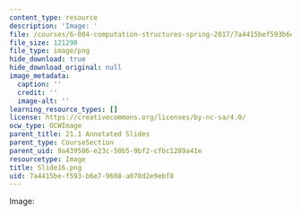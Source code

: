 ```yaml
---
content_type: resource
description: 'Image: '
file: /courses/6-004-computation-structures-spring-2017/7a4415bef593b6e79608a078d2e9ebf8_Slide16.png
file_size: 121290
file_type: image/png
hide_download: true
hide_download_original: null
image_metadata:
  caption: ''
  credit: ''
  image-alt: ''
learning_resource_types: []
license: https://creativecommons.org/licenses/by-nc-sa/4.0/
ocw_type: OCWImage
parent_title: 21.1 Annotated Slides
parent_type: CourseSection
parent_uid: 9a439586-e23c-50b5-9bf2-cfbc1289a41e
resourcetype: Image
title: Slide16.png
uid: 7a4415be-f593-b6e7-9608-a078d2e9ebf8
---
```

Image: 